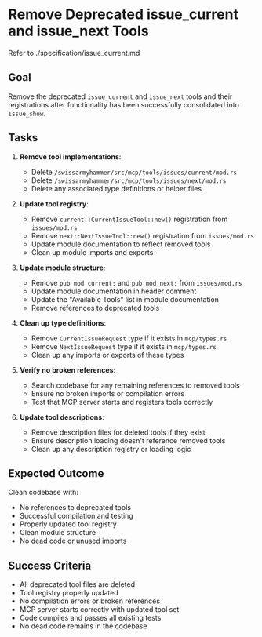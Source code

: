# Remove Deprecated issue_current and issue_next Tools

Refer to ./specification/issue_current.md

## Goal

Remove the deprecated `issue_current` and `issue_next` tools and their registrations after functionality has been successfully consolidated into `issue_show`.

## Tasks

1. **Remove tool implementations**:
   - Delete `/swissarmyhammer/src/mcp/tools/issues/current/mod.rs`
   - Delete `/swissarmyhammer/src/mcp/tools/issues/next/mod.rs`
   - Delete any associated type definitions or helper files

2. **Update tool registry**:
   - Remove `current::CurrentIssueTool::new()` registration from `issues/mod.rs`
   - Remove `next::NextIssueTool::new()` registration from `issues/mod.rs`
   - Update module documentation to reflect removed tools
   - Clean up module imports and exports

3. **Update module structure**:
   - Remove `pub mod current;` and `pub mod next;` from `issues/mod.rs`
   - Update module documentation in header comment
   - Update the "Available Tools" list in module documentation
   - Remove references to deprecated tools

4. **Clean up type definitions**:
   - Remove `CurrentIssueRequest` type if it exists in `mcp/types.rs`
   - Remove `NextIssueRequest` type if it exists in `mcp/types.rs`
   - Clean up any imports or exports of these types

5. **Verify no broken references**:
   - Search codebase for any remaining references to removed tools
   - Ensure no broken imports or compilation errors
   - Test that MCP server starts and registers tools correctly

6. **Update tool descriptions**:
   - Remove description files for deleted tools if they exist
   - Ensure description loading doesn't reference removed tools
   - Clean up any description registry or loading logic

## Expected Outcome

Clean codebase with:
- No references to deprecated tools
- Successful compilation and testing
- Properly updated tool registry
- Clean module structure
- No dead code or unused imports

## Success Criteria

- All deprecated tool files are deleted
- Tool registry properly updated
- No compilation errors or broken references
- MCP server starts correctly with updated tool set
- Code compiles and passes all existing tests
- No dead code remains in the codebase